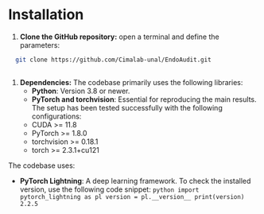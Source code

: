 Installation
=======================
1. **Clone the GitHub repository:** open a terminal and define the parameters:
  ```bash
    git clone https://github.com/Cimalab-unal/EndoAudit.git
    
  ```
1. **Dependencies:**
  The codebase primarily uses the following libraries:
   - **Python**: Version 3.8 or newer.
   - **PyTorch and torchvision**: Essential for reproducing the main results. The setup has been tested successfully with the following configurations:
   - CUDA >= 11.8
   - PyTorch >= 1.8.0
   - torchvision >= 0.18.1
   - torch >= 2.3.1+cu121
  
  The codebase uses:  
   - **PyTorch Lightning**: A deep learning framework. To check the installed version, use the following code snippet:
    ```python
      import pytorch_lightning as pl
      version = pl.__version__
      print(version)
      2.2.5   
    ```
    